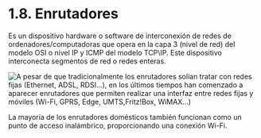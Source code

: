 # 1.8. Enrutadores

Es un dispositivo hardware o software de interconexión de redes de ordenadores/computadoras que opera en la capa 3 (nivel de red) del modelo OSI o nivel IP y ICMP del modelo TCP\IP. Este dispositivo interconecta segmentos de red o redes enteras.

![A pesar de que tradicionalmente los enrutadores solían tratar con redes fijas (Ethernet, ADSL, RDSI…), en los últimos tiempos han comenzado a aparecer enrutadores que permiten realizar una interfaz entre redes fijas y móviles (Wi-Fi, GPRS, Edge, UMTS,Fritz!Box, WiMAX…)](https://images.unsplash.com/photo-1554098415-4052459dc340?crop=entropy\&cs=tinysrgb\&fm=jpg\&ixid=MnwxOTcwMjR8MHwxfHNlYXJjaHw1fHxyb3V0ZXJ8ZW58MHx8fHwxNjUzMDQzNDAx\&ixlib=rb-1.2.1\&q=80)



La mayoría de los enrutadores domésticos también funcionan como un punto de acceso inalámbrico, proporcionando una conexión Wi-Fi.

